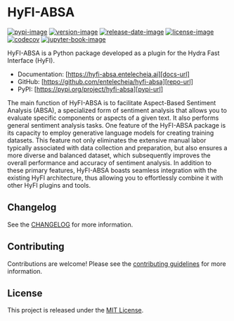 # HyFI-ABSA

[![pypi-image]][pypi-url]
[![version-image]][release-url]
[![release-date-image]][release-url]
[![license-image]][license-url]
[![codecov][codecov-image]][codecov-url]
[![jupyter-book-image]][docs-url]

<!-- Links: -->
[codecov-image]: https://codecov.io/gh/entelecheia/hyfi-absa/branch/main/graph/badge.svg?token=[REPLACE_ME]
[codecov-url]: https://codecov.io/gh/entelecheia/hyfi-absa
[pypi-image]: https://img.shields.io/pypi/v/hyfi-absa
[license-image]: https://img.shields.io/github/license/entelecheia/hyfi-absa
[license-url]: https://github.com/entelecheia/hyfi-absa/blob/main/LICENSE
[version-image]: https://img.shields.io/github/v/release/entelecheia/hyfi-absa?sort=semver
[release-date-image]: https://img.shields.io/github/release-date/entelecheia/hyfi-absa
[release-url]: https://github.com/entelecheia/hyfi-absa/releases
[jupyter-book-image]: https://jupyterbook.org/en/stable/_images/badge.svg

[repo-url]: https://github.com/entelecheia/hyfi-absa
[pypi-url]: https://pypi.org/project/hyfi-absa
[docs-url]: https://hyfi-absa.entelecheia.ai
[changelog]: https://github.com/entelecheia/hyfi-absa/blob/main/CHANGELOG.md
[contributing guidelines]: https://github.com/entelecheia/hyfi-absa/blob/main/CONTRIBUTING.md
<!-- Links: -->

HyFI-ABSA is a Python package developed as a plugin for the Hydra Fast Interface (HyFI).

- Documentation: [https://hyfi-absa.entelecheia.ai][docs-url]
- GitHub: [https://github.com/entelecheia/hyfi-absa][repo-url]
- PyPI: [https://pypi.org/project/hyfi-absa][pypi-url]

The main function of HyFI-ABSA is to facilitate Aspect-Based Sentiment Analysis (ABSA), a specialized form of sentiment analysis that allows you to evaluate specific components or aspects of a given text. It also performs general sentiment analysis tasks. One feature of the HyFI-ABSA package is its capacity to employ generative language models for creating training datasets. This feature not only eliminates the extensive manual labor typically associated with data collection and preparation, but also ensures a more diverse and balanced dataset, which subsequently improves the overall performance and accuracy of sentiment analysis. In addition to these primary features, HyFI-ABSA boasts seamless integration with the existing HyFI architecture, thus allowing you to effortlessly combine it with other HyFI plugins and tools.

## Changelog

See the [CHANGELOG] for more information.

## Contributing

Contributions are welcome! Please see the [contributing guidelines] for more information.

## License

This project is released under the [MIT License][license-url].
